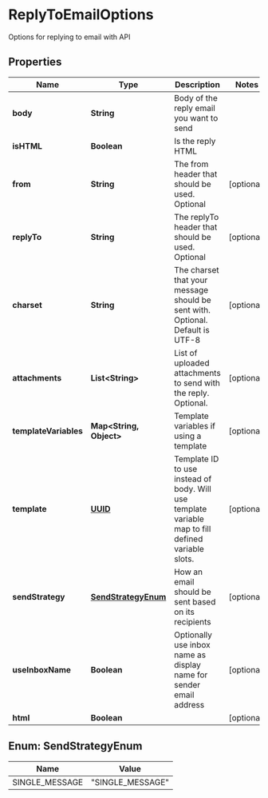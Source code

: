 

# ReplyToEmailOptions

Options for replying to email with API
## Properties

Name | Type | Description | Notes
------------ | ------------- | ------------- | -------------
**body** | **String** | Body of the reply email you want to send | 
**isHTML** | **Boolean** | Is the reply HTML | 
**from** | **String** | The from header that should be used. Optional |  [optional]
**replyTo** | **String** | The replyTo header that should be used. Optional |  [optional]
**charset** | **String** | The charset that your message should be sent with. Optional. Default is UTF-8 |  [optional]
**attachments** | **List&lt;String&gt;** | List of uploaded attachments to send with the reply. Optional. |  [optional]
**templateVariables** | **Map&lt;String, Object&gt;** | Template variables if using a template |  [optional]
**template** | [**UUID**](UUID) | Template ID to use instead of body. Will use template variable map to fill defined variable slots. |  [optional]
**sendStrategy** | [**SendStrategyEnum**](#SendStrategyEnum) | How an email should be sent based on its recipients |  [optional]
**useInboxName** | **Boolean** | Optionally use inbox name as display name for sender email address |  [optional]
**html** | **Boolean** |  |  [optional]



## Enum: SendStrategyEnum

Name | Value
---- | -----
SINGLE_MESSAGE | &quot;SINGLE_MESSAGE&quot;



